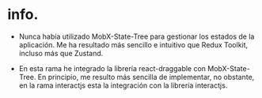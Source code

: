# info.

- Nunca había utilizado MobX-State-Tree para gestionar los estados de la aplicación. Me ha resultado más sencillo e intuitivo que Redux Toolkit, incluso más que Zustand.

- En esta rama he integrado la librería react-draggable con MobX-State-Tree. En principio, me resulto más sencilla de implementar, no obstante, en la rama interactjs esta la integración con la librería interactjs.
